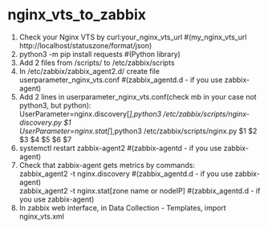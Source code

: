 # nginx_vts_to_zabbix
1. Check your Nginx VTS by curl:your_nginx_vts_url #(my_nginx_vts_url http://localhost/statuszone/format/json) <Br>
2. python3 -m pip install requests #(Python library) <Br>
3. Add 2 files from /scripts/ to /etc/zabbix/scripts <Br>
4. In /etc/zabbix/zabbix_agent2.d/ create file userparameter_nginx_vts.conf #(zabbix_agentd.d - if you use zabbix-agent) <Br>
5. Add 2 lines in userparameter_nginx_vts.conf(check mb in your case not python3, but python): <Br>
UserParameter=nginx.discovery[*],python3 /etc/zabbix/scripts/nginx-discovery.py $1 <Br>
UserParameter=nginx.stat[*],python3 /etc/zabbix/scripts/nginx.py $1 $2 $3 $4 $5 $6 $7 <Br>
6. systemctl restart zabbix-agent2 #(zabbix-agentd - if you use zabbix-agent) <Br>
7. Check that zabbix-agent gets metrics by commands: <Br>
zabbix_agent2 -t nginx.discovery #(zabbix_agentd.d - if you use zabbix-agent) <Br>
zabbix_agent2 -t nginx.stat[zone name or nodeIP]  #(zabbix_agentd.d - if you use zabbix-agent) <Br>
8. In zabbix web interface, in Data Collection - Templates, import nginx_vts.xml <Br> 
